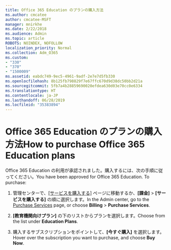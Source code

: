 ```yaml
---
title: Office 365 Education のプランの購入方法
ms.author: cmcatee
author: cmcatee-MSFT
manager: mnirkhe
ms.date: 2/22/2018
ms.audience: Admin
ms.topic: article
ROBOTS: NOINDEX, NOFOLLOW
localization_priority: Normal
ms.collection: Adm_O365
ms.custom:
- "330"
- "370"
- "1500009"
ms.assetid: eabdc749-9ec5-4961-9adf-2e7e7d5fb330
ms.openlocfilehash: 8b125fb798829f7e67ffc670d9d38dc50bb2d21a
ms.sourcegitcommit: 5fb7a4b28859690020efdea630d03e70cc0e6334
ms.translationtype: HT
ms.contentlocale: ja-JP
ms.lasthandoff: 06/28/2019
ms.locfileid: "35383894"
---
```

# <a name="how-to-purchase-office-365-education-plans"></a><span data-ttu-id="b66b1-102">Office 365 Education のプランの購入方法</span><span class="sxs-lookup"><span data-stu-id="b66b1-102">How to purchase Office 365 Education plans</span></span>

<span data-ttu-id="b66b1-p101">Office 365 Education の利用が承認されました。購入するには、次の手順に従ってください。</span><span class="sxs-lookup"><span data-stu-id="b66b1-p101">You have been approved for Office 365 Education. To purchase:</span></span>
  
1. <span data-ttu-id="b66b1-105">管理センターで、[[サービスを購入する]](https://go.microsoft.com/fwlink/p/?linkid=868433) ページに移動するか、**[課金]** \> **[サービスを購入する]** の順に選択します。</span><span class="sxs-lookup"><span data-stu-id="b66b1-105">In the Admin center, go to the [Purchase Services](https://go.microsoft.com/fwlink/p/?linkid=868433) page, or choose **Billing** \> **Purchase Services**.</span></span>

2. <span data-ttu-id="b66b1-106">**[教育機関向けプラン]** の下のリストからプランを選択します。</span><span class="sxs-lookup"><span data-stu-id="b66b1-106">Choose from the list under **Education Plans**.</span></span>

3. <span data-ttu-id="b66b1-107">購入するサブスクリプションをポイントして、**[今すぐ購入]** を選択します。</span><span class="sxs-lookup"><span data-stu-id="b66b1-107">Hover over the subscription you want to purchase, and choose **Buy Now**.</span></span>
